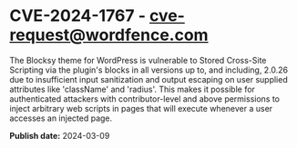 # CVE-2024-1767 - cve-request@wordfence.com

The Blocksy theme for WordPress is vulnerable to Stored Cross-Site Scripting via the plugin's blocks in all versions up to, and including, 2.0.26 due to insufficient input sanitization and output escaping on user supplied attributes like 'className' and 'radius'. This makes it possible for authenticated attackers with contributor-level and above permissions to inject arbitrary web scripts in pages that will execute whenever a user accesses an injected page.

**Publish date:** 2024-03-09
